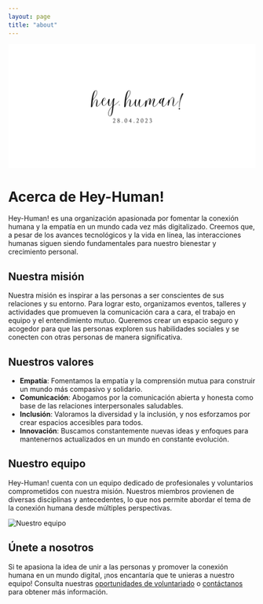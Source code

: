 ```yaml
---
layout: page
title: "about"
---
```


![Hey-Human!](/assets/img/hey-human-banner.svg)

# Acerca de Hey-Human!

Hey-Human! es una organización apasionada por fomentar la conexión humana y la empatía en un mundo cada vez más digitalizado. Creemos que, a pesar de los avances tecnológicos y la vida en línea, las interacciones humanas siguen siendo fundamentales para nuestro bienestar y crecimiento personal.

## Nuestra misión

Nuestra misión es inspirar a las personas a ser conscientes de sus relaciones y su entorno. Para lograr esto, organizamos eventos, talleres y actividades que promueven la comunicación cara a cara, el trabajo en equipo y el entendimiento mutuo. Queremos crear un espacio seguro y acogedor para que las personas exploren sus habilidades sociales y se conecten con otras personas de manera significativa.

## Nuestros valores

- **Empatía**: Fomentamos la empatía y la comprensión mutua para construir un mundo más compasivo y solidario.
- **Comunicación**: Abogamos por la comunicación abierta y honesta como base de las relaciones interpersonales saludables.
- **Inclusión**: Valoramos la diversidad y la inclusión, y nos esforzamos por crear espacios accesibles para todos.
- **Innovación**: Buscamos constantemente nuevas ideas y enfoques para mantenernos actualizados en un mundo en constante evolución.

## Nuestro equipo

Hey-Human! cuenta con un equipo dedicado de profesionales y voluntarios comprometidos con nuestra misión. Nuestros miembros provienen de diversas disciplinas y antecedentes, lo que nos permite abordar el tema de la conexión humana desde múltiples perspectivas.

![Nuestro equipo](/assets/img/our-team.jpg)

## Únete a nosotros

Si te apasiona la idea de unir a las personas y promover la conexión humana en un mundo digital, ¡nos encantaría que te unieras a nuestro equipo! Consulta nuestras [oportunidades de voluntariado](/voluntarios) o [contáctanos](/contacto) para obtener más información.

